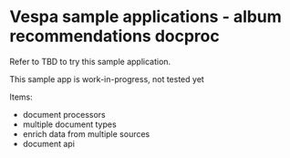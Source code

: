 <!-- Copyright Verizon Media. Licensed under the terms of the Apache 2.0 license. See LICENSE in the project root. -->
# Vespa sample applications - album recommendations docproc

Refer to TBD to try this sample application.

This sample app is work-in-progress, not tested yet

Items:
- document processors
- multiple document types
- enrich data from multiple sources
- document api